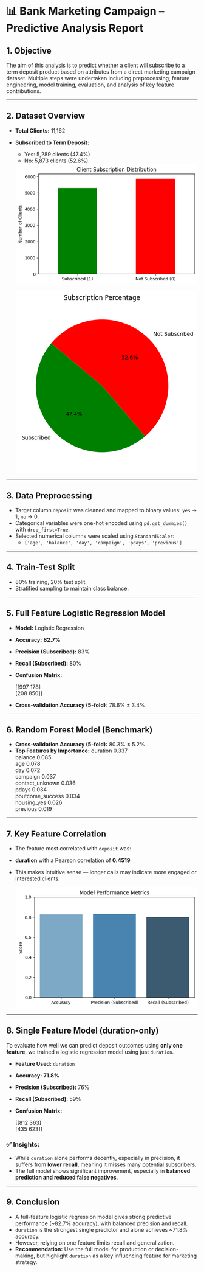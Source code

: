 # 📊 Bank Marketing Campaign – Predictive Analysis Report

## 1. Objective

The aim of this analysis is to predict whether a client will subscribe to a term deposit product based on attributes from a direct marketing campaign dataset. Multiple steps were undertaken including preprocessing, feature engineering, model training, evaluation, and analysis of key feature contributions.

---

## 2. Dataset Overview

- **Total Clients:** 11,162
- **Subscribed to Term Deposit:**
  - Yes: 5,289 clients (47.4%)
  - No: 5,873 clients (52.6%)
  
  
  
  
  
  <img title="" src="./fig/bar_subscription.png?msec=1749648124189?msec=1749690190556" alt="" data-align="inline">
  
  
  
  
  
  ![](./fig/plot_subscription_pie.png?msec=1749648207819?msec=1749690190555)

---

## 3. Data Preprocessing

- Target column `deposit` was cleaned and mapped to binary values: `yes` → 1, `no` → 0.
- Categorical variables were one-hot encoded using `pd.get_dummies()` with `drop_first=True`.
- Selected numerical columns were scaled using `StandardScaler`:
  - `['age', 'balance', 'day', 'campaign', 'pdays', 'previous']`

---

## 4. Train-Test Split

- 80% training, 20% test split.
- Stratified sampling to maintain class balance.

---

## 5. Full Feature Logistic Regression Model

- **Model:** Logistic Regression

- **Accuracy:** **82.7%**

- **Precision (Subscribed):** 83%

- **Recall (Subscribed):** 80%

- **Confusion Matrix:** 
  
  [[997 178]  
  [208 850]]

- **Cross-validation Accuracy (5-fold):** 78.6% ± 3.4%

---

## 6. Random Forest Model (Benchmark)

- **Cross-validation Accuracy (5-fold):** 80.3% ± 5.2%
- **Top Features by Importance:** 
  duration 0.337  
  balance 0.085  
  age 0.078  
  day 0.072  
  campaign 0.037  
  contact_unknown 0.036  
  pdays 0.034  
  poutcome_success 0.034  
  housing_yes 0.026  
  previous 0.019

---

## 7. Key Feature Correlation

- The feature most correlated with `deposit` was:
- **duration** with a Pearson correlation of **0.4519**
- This makes intuitive sense — longer calls may indicate more engaged or interested clients.
  
  ![](./fig/plot_model_metrics.png?msec=1749648254335)

---

## 8. Single Feature Model (duration-only)

To evaluate how well we can predict deposit outcomes using **only one feature**, we trained a logistic regression model using just `duration`.

- **Feature Used:** `duration`

- **Accuracy:** **71.8%**

- **Precision (Subscribed):** 76%

- **Recall (Subscribed):** 59%

- **Confusion Matrix:** 
  
  [[812 363]  
  [435 623]]

### ✅ Insights:

- While `duration` alone performs decently, especially in precision, it suffers from **lower recall**, meaning it misses many potential subscribers.
- The full model shows significant improvement, especially in **balanced prediction and reduced false negatives**.

---

## 9. Conclusion

- A full-feature logistic regression model gives strong predictive performance (~82.7% accuracy), with balanced precision and recall.
- `duration` is the strongest single predictor and alone achieves ~71.8% accuracy.
- However, relying on one feature limits recall and generalization.
- **Recommendation:** Use the full model for production or decision-making, but highlight `duration` as a key influencing feature for marketing strategy.
